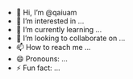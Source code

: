 - 👋 Hi, I’m @qaiuam
- 👀 I’m interested in ...
- 🌱 I’m currently learning ...
- 💞️ I’m looking to collaborate on ...
- 📫 How to reach me ...
- 😄 Pronouns: ...
- ⚡ Fun fact: ...

<!---
qaiuam/qaiuam is a ✨ special ✨ repository because its `README.md` (this file) appears on your GitHub profile.
You can click the Preview link to take a look at your changes.
--->

